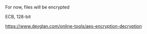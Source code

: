 For now, files will be encrypted

ECB, 128-bit

https://www.devglan.com/online-tools/aes-encryption-decryption
